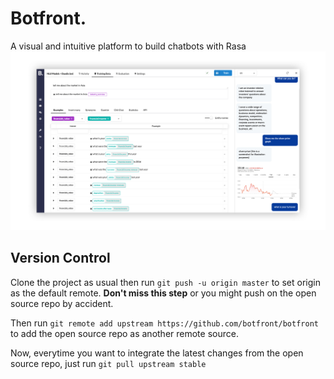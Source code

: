 # Botfront.


A visual and intuitive platform to build chatbots with Rasa
![Botfront screenshot](botfront/docs/images/botfront-screenshot-shadow.png)

## Version Control

Clone the project as usual then run `git push -u origin master` to set origin as the default remote. **Don't miss this step** or you might push on the open source repo by accident.

Then run `git remote add upstream https://github.com/botfront/botfront` to add the open source repo as another remote source.

Now, everytime you want to integrate the latest changes from the open source repo, just run `git pull upstream stable`

